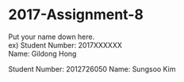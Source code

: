 # 2017-Assignment-8

Put your name down here.  
ex) Student Number: 2017XXXXXX  
Name: Gildong Hong

Student Number: 2012726050
Name: Sungsoo Kim
